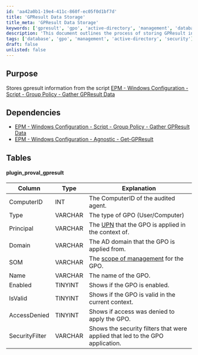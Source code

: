```yaml
---
id: 'aa42a0b1-19e4-411c-860f-ec05f0d1bf7d'
title: 'GPResult Data Storage'
title_meta: 'GPResult Data Storage'
keywords: ['gpresult', 'gpo', 'active-directory', 'management', 'database']
description: 'This document outlines the process of storing GPResult information gathered from the Group Policy. It details the dependencies required for the script, the database table structure, and the significance of each column in the context of Group Policy Objects (GPO).'
tags: ['database', 'gpo', 'management', 'active-directory', 'security']
draft: false
unlisted: false
---
```

## Purpose

Stores gpresult information from the script [EPM - Windows Configuration - Script - Group Policy - Gather GPResult Data](https://proval.itglue.com/DOC-5078775-8528236)

## Dependencies

- [EPM - Windows Configuration - Script - Group Policy - Gather GPResult Data](https://proval.itglue.com/DOC-5078775-8528236)
- [EPM - Windows Configuration - Agnostic - Get-GPResult](https://proval.itglue.com/DOC-5078775-8498353)

## Tables

#### plugin_proval_gpresult

| Column        | Type      | Explanation                                                                                     |
|---------------|-----------|-------------------------------------------------------------------------------------------------|
| ComputerID    | INT       | The ComputerID of the audited agent.                                                           |
| Type          | VARCHAR   | The type of GPO (User/Computer)                                                                |
| Principal     | VARCHAR   | The [UPN](https://www.codetwo.com/kb/upn/) that the GPO is applied in the context of.         |
| Domain        | VARCHAR   | The AD domain that the GPO is applied from.                                                    |
| SOM           | VARCHAR   | The [scope of management](https://docs.microsoft.com/en-us/openspecs/windows_protocols/ms-gpod/4b293f38-2e0b-48e6-9df6-ec3fd8c48512) for the GPO. |
| Name          | VARCHAR   | The name of the GPO.                                                                            |
| Enabled       | TINYINT   | Shows if the GPO is enabled.                                                                    |
| IsValid       | TINYINT   | Shows if the GPO is valid in the current context.                                              |
| AccessDenied   | TINYINT   | Shows if access was denied to apply the GPO.                                                   |
| SecurityFilter | VARCHAR   | Shows the security filters that were applied that led to the GPO application.                  |








